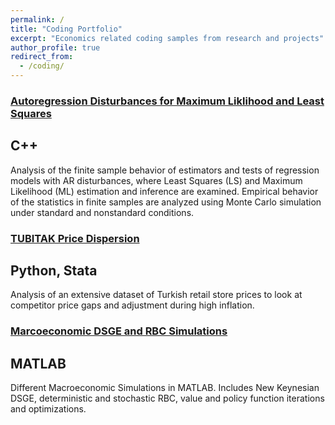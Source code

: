 ```yaml
---
permalink: /
title: "Coding Portfolio"
excerpt: "Economics related coding samples from research and projects"
author_profile: true
redirect_from: 
  - /coding/
---
```


### [Autoregression Disturbances for Maximum Liklihood and Least Squares]
## C++
Analysis of the finite sample behavior of estimators and tests of 
regression models with AR disturbances, where Least Squares (LS) and 
Maximum Likelihood (ML) estimation and inference are examined. 
Empirical behavior of the statistics in finite samples are analyzed using 
Monte Carlo simulation under standard and nonstandard conditions.

### [TUBITAK Price Dispersion]
## Python, Stata
Analysis of an extensive dataset of Turkish retail store prices to look 
at competitor price gaps and adjustment during high inflation. 

### [Marcoeconomic DSGE and RBC Simulations]
## MATLAB
Different Macroeconomic Simulations in MATLAB. Includes New Keynesian DSGE, 
deterministic and stochastic RBC, value and policy function iterations and 
optimizations.



[Autoregression Disturbances for Maximum Liklihood and Least Squares]: https://github.com/oruc47/mle_ls_auto_regression

[Marcoeconomic DSGE and RBC Simulations]: https://github.com/oruc47/matlab_macro_economic_sim

[TUBITAK Price Dispersion]: https://github.com/oruc47/tubitak_price_dispersion

